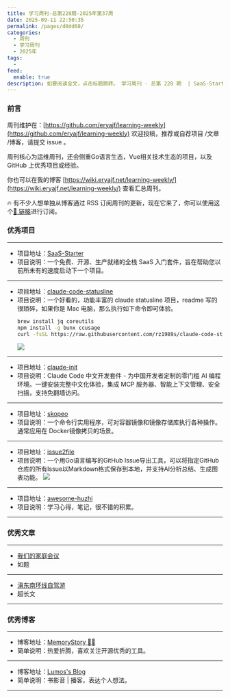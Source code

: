 ```yaml
---
title: 学习周刊-总第228期-2025年第37周
date: 2025-09-11 22:50:35
permalink: /pages/d0dd08/
categories:
  - 周刊
  - 学习周刊
  - 2025年
tags:
  - 
feed:
  enable: true
description: 如要阅读全文，点击标题跳转。 学习周刊 - 总第 228 期  | SaaS-Starter | claude-code-statusline | claude-init | skopeo | issue2file | awesome-huzhi
---
```



### 前言

周刊维护在：[https://github.com/eryajf/learning-weekly](https://github.com/eryajf/learning-weekly)  欢迎投稿，推荐或自荐项目 /文章 /博客，请提交 issue 。

周刊核心为运维周刊，还会侧重Go语言生态，Vue相关技术生态的项目，以及 GitHub 上优秀项目或经验。

你也可以在我的博客 [https://wiki.eryajf.net/learning-weekly/](https://wiki.eryajf.net/learning-weekly/) 查看汇总周刊。

🔥 有不少人想单独从博客通过 RSS 订阅周刊的更新，现在它来了，你可以使用这个[🔗 链接](https://wiki.eryajf.net/learning-weekly.xml)进行订阅。

### 优秀项目

---
- 项目地址：[SaaS-Starter](https://github.com/UllrAI/SaaS-Starter)
- 项目说明：一个免费、开源、生产就绪的全栈 SaaS 入门套件，旨在帮助您以前所未有的速度启动下一个项目。
---
- 项目地址：[claude-code-statusline](https://github.com/rz1989s/claude-code-statusline?tab=readme-ov-file#-quick-start)
- 项目说明：一个好看的，功能丰富的 claude statusline 项目，readme 写的很琐碎，如果你是 Mac 电脑，那么执行如下命令即可体验。
    ```sh
  brew install jq coreutils
  npm install -g bunx ccusage
  curl -fsSL https://raw.githubusercontent.com/rz1989s/claude-code-statusline/main/install.sh | bash -s -- --check-all-deps --interactive
  ```
  ![](https://t.eryajf.net/imgs/2025/09/1757324704791.webp)
---
- 项目地址：[claude-init](https://github.com/cfrs2005/claude-init)
- 项目说明：Claude Code 中文开发套件 - 为中国开发者定制的零门槛 AI 编程环境。一键安装完整中文化体验，集成 MCP 服务器、智能上下文管理、安全扫描，支持免翻墙访问。
---
- 项目地址：[skopeo](https://github.com/containers/skopeo)
- 项目说明：一个命令行实用程序，可对容器镜像和镜像存储库执行各种操作。通常应用在 Docker镜像拷贝的场景。
---
- 项目地址：[issue2file](https://github.com/ibarryyan/issue2file)
- 项目说明：一个用Go语言编写的GitHub Issue导出工具，可以将指定GitHub仓库的所有Issue以Markdown格式保存到本地，并支持AI分析总结、生成图表功能。
  ![](https://t.eryajf.net/imgs/2025/09/1757601219938.webp)
---
- 项目地址：[awesome-huzhi](https://github.com/lanzhiwang/awesome-huzhi)
- 项目说明：学习心得，笔记，很不错的积累。
---

### 优秀文章

---
- [我们的家庭会议](https://conge.livingwithfcs.org/2025/09/04/NewDaddy-family_meeting/)
- 如题
---
- [滇东南环线自驾游](https://www.skyue.com/25083113.html)
- 超长文
---

### 优秀博客

---
- 博客地址：[MemoryStory 👋🏼](https://cnxiaobai.com/)
- 简单说明：热爱折腾，喜欢关注开源优秀的工具。
---
- 博客地址：[Lumos's Blog](https://lomus.cc/)
- 简单说明：书影音 | 播客，表达个人想法。
---